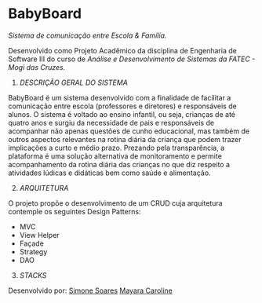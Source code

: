 # BabyBoard 
_Sistema de comunicação entre Escola &amp; Família._

Desenvolvido como Projeto Acadêmico da disciplina de Engenharia de Software III do curso de
*Análise e Desenvolvimento de Sistemas da FATEC - Mogi das Cruzes.*

1. *DESCRIÇÃO GERAL DO SISTEMA* 

BabyBoard é um sistema desenvolvido com a finalidade de facilitar a comunicação entre escola (professores e diretores) e responsáveis de alunos. O sistema é voltado ao ensino infantil, ou seja, crianças de até quatro anos e surgiu da necessidade de pais e responsáveis de acompanhar não apenas questões de cunho educacional, mas também de outros aspectos relevantes na rotina diária da criança que podem trazer implicações a curto e médio prazo. Prezando pela transparência, a plataforma é uma solução alternativa de monitoramento e permite acompanhamento da rotina diária das crianças no que diz respeito a atividades lúdicas e didáticas bem como saúde e alimentação. 

2. *ARQUITETURA*

O projeto propõe o desenvolvimento de um CRUD cuja arquitetura contemple os seguintes Design Patterns:

- MVC
- View Helper
- Façade
- Strategy
- DAO

3. *STACKS*


Desenvolvido por:
[Simone Soares](https://github.com/Sisoares)
[Mayara Caroline](https://github.com/mayaracaroline)